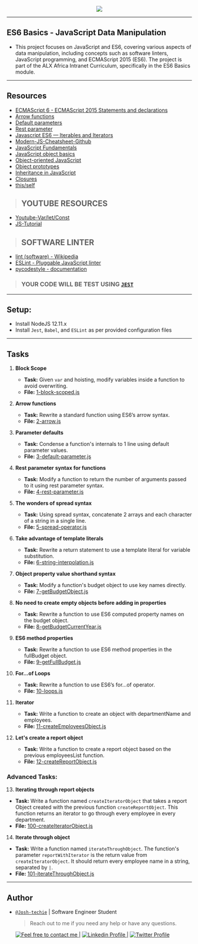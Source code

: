 <p align="center">
<img src ="https://user-images.githubusercontent.com/33351058/143454973-819036e2-529f-41a7-8222-c39e981ada5b.png">
</p>

---

<h2> ES6 Basics - JavaScript Data Manipulation </h2>

- This project focuses on JavaScript and ES6, covering various aspects of data manipulation, including concepts such as software linters, JavaScript programming, and ECMAScript 2015 (ES6). The project is part of the ALX Africa Intranet Curriculum, specifically in the ES6 Basics module.

---

<h2> Resources </h2>

- [ECMAScript 6 - ECMAScript 2015 Statements and declarations](https://262.ecma-international.org/6.0/#sec-statements)
- [Arrow functions](https://developer.mozilla.org/en-US/docs/Web/JavaScript/Reference/Functions/Arrow_functions)
- [Default parameters](https://developer.mozilla.org/en-US/docs/Web/JavaScript/Reference/Functions/Default_parameters)
- [Rest parameter](https://developer.mozilla.org/en-US/docs/Web/JavaScript/Reference/Functions/rest_parameters)
- [Javascript ES6 — Iterables and Iterators](https://developer.mozilla.org/en-US/docs/Web/JavaScript/Reference/Iteration_protocols)
- [Modern-JS-Cheatsheet-Github](https://github.com/mbeaudru/modern-js-cheatsheet)
- [JavaScript Fundamentals](https://developer.mozilla.org/en-US/docs/Learn/Getting_started_with_the_web/JavaScript_basics)
- [JavaScript object basics](https://developer.mozilla.org/en-US/docs/Learn/JavaScript/Objects/Basics)
- [Object-oriented JavaScript](https://developer.mozilla.org/en-US/docs/Learn/JavaScript/Objects/Classes_in_JavaScript)
- [Object prototypes](https://developer.mozilla.org/en-US/docs/Learn/JavaScript/Objects/Object_prototypes)
- [Inheritance in JavaScript](https://developer.mozilla.org/en-US/docs/Learn/JavaScript/Objects/Classes_in_JavaScript)
- [Closures](https://developer.mozilla.org/en-US/docs/Web/JavaScript/Closures)
- [this/self](https://alistapart.com/article/getoutbindingsituations/)

> ## YOUTUBE RESOURCES

- [Youtube-Var/let/Const](https://www.youtube.com/watch?v=sjyJBL5fkp8)
- [JS-Tutorial](https://www.youtube.com/watch?v=vZBCTc9zHtI)

> ## SOFTWARE LINTER

- [lint (software) - Wikipedia](<https://en.wikipedia.org/wiki/Lint_(software)>)
- [ESLint - Pluggable JavaScript linter](https://eslint.org/)
- [pycodestyle - documentation](https://pycodestyle.pycqa.org/en/latest/)

> ### YOUR CODE WILL BE TEST USING [`JEST`](https://jestjs.io/)

---

<h2> Setup: </h2>

- Install NodeJS 12.11.x
- Install `Jest`, `Babel`, and `ESLint` as per provided configuration files

---

<h2> Tasks </h2>

1. **Block Scope**

   - **Task:** Given `var` and hoisting, modify variables inside a function to avoid overwriting.
   - **File:** [1-block-scoped.js](./1-block-scoped.js)

2. **Arrow functions**

   - **Task:** Rewrite a standard function using ES6’s arrow syntax.
   - **File:** [2-arrow.js](./2-arrow.js)

3. **Parameter defaults**

   - **Task:** Condense a function's internals to 1 line using default parameter values.
   - **File:** [3-default-parameter.js](./3-default-parameter.js)

4. **Rest parameter syntax for functions**

   - **Task:** Modify a function to return the number of arguments passed to it using rest parameter syntax.
   - **File:** [4-rest-parameter.js](./4-rest-parameter.js)

5. **The wonders of spread syntax**

   - **Task:** Using spread syntax, concatenate 2 arrays and each character of a string in a single line.
   - **File:** [5-spread-operator.js](./5-spread-operator.js)

6. **Take advantage of template literals**

   - **Task:** Rewrite a return statement to use a template literal for variable substitution.
   - **File:** [6-string-interpolation.js](./6-string-interpolation.js)

7. **Object property value shorthand syntax**

   - **Task:** Modify a function's budget object to use key names directly.
   - **File:** [7-getBudgetObject.js](./7-getBudgetObject.js)

8. **No need to create empty objects before adding in properties**

   - **Task:** Rewrite a function to use ES6 computed property names on the budget object.
   - **File:** [8-getBudgetCurrentYear.js](./8-getBudgetCurrentYear.js)

9. **ES6 method properties**

   - **Task:** Rewrite a function to use ES6 method properties in the fullBudget object.
   - **File:** [9-getFullBudget.js](./9-getFullBudget.js)

10. **For...of Loops**

    - **Task:** Rewrite a function to use ES6’s for...of operator.
    - **File:** [10-loops.js](./10-loops.js)

11. **Iterator**

    - **Task:** Write a function to create an object with departmentName and employees.
    - **File:** [11-createEmployeesObject.js](./11-createEmployeesObject.js)

12. **Let's create a report object**

    - **Task:** Write a function to create a report object based on the previous employeesList function.
    - **File:** [12-createReportObject.js](./12-createReportObject.js)

### Advanced Tasks:

13. **Iterating through report objects**

- **Task:** Write a function named `createIteratorObject` that takes a report Object created with the previous function `createReportObject`. This function returns an iterator to go through every employee in every department.
- **File:** [100-createIteratorObject.js](./alx-backend-javascript/0x00-ES6_basic/100-createIteratorObject.js)

14. **Iterate through object**

- **Task:** Write a function named `iterateThroughObject`. The function's parameter `reportWithIterator` is the return value from `createIteratorObject`. It should return every employee name in a string, separated by `|`.
- **File:** [101-iterateThroughObject.js](./alx-backend-javascript/0x00-ES6_basic/101-iterateThroughObject.js)

---

<h2> Author </h2>

- [`@Josh-techie`]() | Software Engineer Student

  > Reach out to me if you need any help or have any questions.

  <a href="mailto:youssef.abouyahia@e-polytechnique.ma">
  	<img alt="Feel free to contact me" src="https://img.shields.io/badge/-Ask_me_anything-blue?style=flat&logo=Gmail&logoColor=white&link=mailto:youssef.abouyahia@e-polytechnique.ma&color=3d85c6" />
  </a>
  <span> | </span>
    <a href="https://www.linkedin.com/in/youssef-abouyahia/">
        <img alt="Linkedin Profile" src="https://img.shields.io/badge/-Linkedin-0072b1?style=flat&logo=Linkedin&logoColor=white&link=https://www.linkedin.com/in/youssef-abouyahia/" />
    </a>
    <span> | </span>
    <a href="https://twitter.com/JoesephAb">
        <img alt="Twitter Profile" src="https://img.shields.io/badge/-Twitter-0072b1?style=flat&logo=Twitter&logoColor=white&link=https://twitter.com/JoesephAb&color=1DA1F2" />
    </a>
